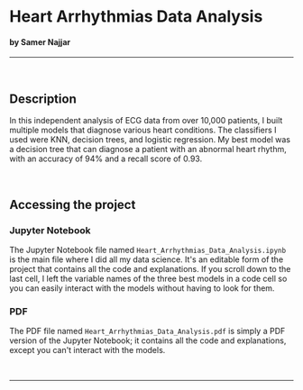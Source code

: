 # Heart Arrhythmias Data Analysis
#### by Samer Najjar

<hr>
<br>

## Description
In this independent analysis of ECG data from over 10,000 patients, I built multiple models that diagnose various heart conditions. The classifiers I used were KNN, decision trees, and logistic regression. My best model was a decision tree that can diagnose a patient with an abnormal heart rhythm, with an accuracy of 94% and a recall score of 0.93.

<br>

## Accessing the project
### Jupyter Notebook
The Jupyter Notebook file named `Heart_Arrhythmias_Data_Analysis.ipynb` is the main file where I did all my data science. It's an editable form of the project that contains all the code and explanations. If you scroll down to the last cell, I left the variable names of the three best models in a code cell so you can easily interact with the models without having to look for them.
### PDF
The PDF file named `Heart_Arrhythmias_Data_Analysis.pdf` is simply a PDF version of the Jupyter Notebook; it contains all the code and explanations, except you can't interact with the models.

<br>
<hr>
